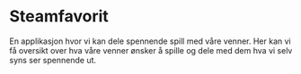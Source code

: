 # Steamfavorit

En applikasjon hvor vi kan dele spennende spill med våre venner. Her kan vi få oversikt over hva våre venner ønsker å spille og dele med dem hva vi selv syns ser spennende ut. 


